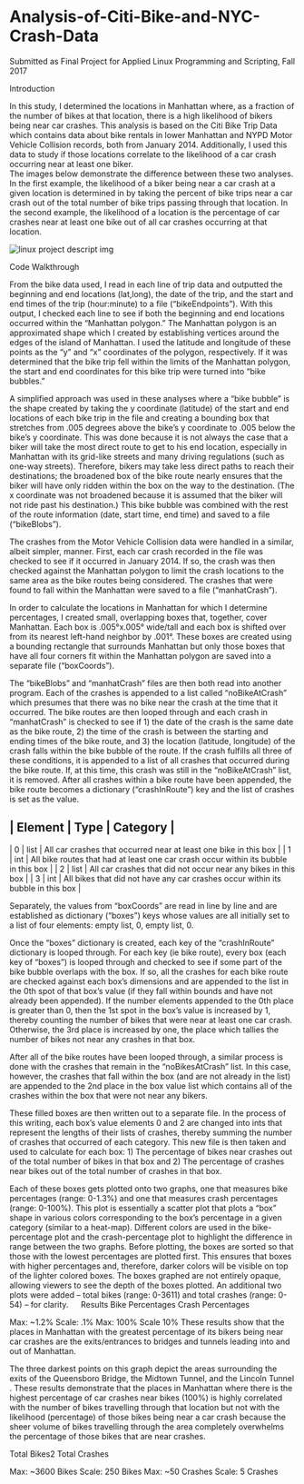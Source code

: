 # Analysis-of-Citi-Bike-and-NYC-Crash-Data

Submitted as Final Project for Applied Linux Programming and Scripting, Fall 2017


Introduction

  In this study, I determined the locations in Manhattan where, as a fraction of the number of bikes at that location, there is a high likelihood of bikers being near car crashes. This analysis is based on the Citi Bike Trip Data which contains data about bike rentals in lower Manhattan and NYPD Motor Vehicle Collision records, both from January 2014. Additionally, I used this data to study if those locations correlate to the likelihood of a car crash occurring near at least one biker.  
The images below demonstrate the difference between these two analyses. In the first example, the likelihood of a biker being near a car crash at a given location is determined in by taking the percent of bike trips near a car crash out of the total number of bike trips passing through that location. In the second example, the likelihood of a location is the percentage of car crashes near at least one bike out of all car crashes occurring at that location.

![linux project descript img](https://user-images.githubusercontent.com/29382505/36510588-801a97fa-1731-11e8-833c-deceab55c6ff.png)

Code Walkthrough

  From the bike data used, I read in each line of trip data and outputted the beginning and end locations (lat,long), the date of the trip, and the start and end times of the trip (hour:minute) to a file (“bikeEndpoints”). With this output, I checked each line to see if both the beginning and end locations occurred within the “Manhattan polygon.” The Manhattan polygon is an approximated shape which I created by establishing vertices around the edges of the island of Manhattan. I used the latitude and longitude of these points as the “y” and “x” coordinates of the polygon, respectively. If it was determined that the bike trip fell within the limits of the Manhattan polygon, the start and end coordinates for this bike trip were turned into “bike bubbles.” 

  A simplified approach  was used in these analyses where a “bike bubble” is the shape created by taking the y coordinate (latitude) of the start and end locations of each bike trip in the file and creating a bounding box that stretches from .005 degrees above the bike’s y coordinate to .005 below the bike’s y coordinate. This was done because it is not always the case that a biker will take the most direct route to get to his end location, especially in Manhattan with its grid-like streets and many driving regulations (such as one-way streets). Therefore, bikers may take less direct paths to reach their destinations; the broadened box of the bike route nearly ensures that the biker will have only ridden within the box on the way to the destination. (The x coordinate was not broadened because it is assumed that the biker will not ride past his destination.) This bike bubble was combined with the rest of the route information (date, start time, end time) and saved to a file (“bikeBlobs”). 

  The crashes from the Motor Vehicle Collision data were handled in a similar, albeit simpler, manner. First, each car crash recorded in the file was checked to see if it occurred in January 2014. If so, the crash was then checked against the Manhattan polygon to limit the crash locations to the same area as the bike routes being considered. The crashes that were found to fall within the Manhattan were saved to a file (“manhatCrash”).
  
  In order to calculate the locations in Manhattan for which I determine percentages, I created small, overlapping boxes that, together, cover Manhattan. Each box is .005°x.005° wide/tall and each box is shifted over from its nearest left-hand neighbor by .001°. These boxes are created using a bounding rectangle that surrounds Manhattan but only those boxes that have all four corners fit within the Manhattan polygon are saved into a separate file (“boxCoords”). 
  
  The “bikeBlobs” and “manhatCrash” files are then both read into another program.  Each of the crashes is appended to a list called “noBikeAtCrash” which presumes that there was no bike near the crash at the time that it occurred. The bike routes are then looped through and each crash in “manhatCrash” is checked to see if 1) the date of the crash is the same date as the bike route, 2) the time of the crash is between the starting and ending times of the bike route, and 3) the location (latitude, longitude) of the crash falls within the bike bubble of the route. If the crash fulfills all three of these conditions, it is appended to a list of all crashes that occurred during the bike route. If, at this time, this crash was still in the “noBikeAtCrash” list, it is removed. After all crashes within a bike route have been appended, the bike route becomes a dictionary (“crashInRoute”) key and the list of crashes is set as the value. 
  
| Element | Type |	Category |
--------------------------
| 0 | list	| All car crashes that occurred near at least one bike in this box |
| 1	| int	| All bike routes that had at least one car crash occur within its bubble in this box |
| 2	| list	| All car crashes that did not occur near any bikes in this box |
| 3	| int	| All bikes that did not have any car crashes occur within its bubble in this box |

Separately, the values from “boxCoords” are read in line by line and are established as dictionary (“boxes”) keys whose values are all initially set to a list of four elements: empty list, 0, empty list, 0.

  Once the “boxes” dictionary is created, each key of the “crashInRoute” dictionary is looped through. For each key (ie bike route), every box (each key of “boxes”) is looped through and checked to see if some part of the bike bubble overlaps with the box. If so, all the crashes for each bike route are checked against each box’s dimensions and are appended to the list in the 0th spot of that box’s value (if they fall within bounds and have not already been appended). If the number elements appended to the 0th place is greater than 0, then the 1st spot in the box’s value is increased by 1, thereby counting the number of bikes that were near at least one car crash. Otherwise, the 3rd place is increased by one, the place which tallies the number of bikes not near any crashes in that box. 
  
  After all of the bike routes have been looped through, a similar process is done with the crashes that remain in the “noBikesAtCrash” list. In this case, however, the crashes that fall within the box (and are not already in the list) are appended to the 2nd place in the box value list which contains all of the crashes within the box that were not near any bikers. 
  
  These filled boxes are then written out to a separate file. In the process of this writing, each box’s value elements 0 and 2 are changed into ints that represent the lengths of their lists of crashes, thereby summing the number of crashes that occurred of each category. This new file is then taken and used to calculate for each box:
      1)	The percentage of bikes near crashes out of the total number of bikes in that box and
      2)	The percentage of crashes near bikes out of the total number of crashes in that box.

  Each of these boxes gets plotted onto two graphs, one that measures bike percentages (range: 0-1.3%) and one that measures crash percentages (range: 0-100%). This plot is essentially a scatter plot that plots a “box” shape in various colors corresponding to the box’s percentage in a given category (similar to a heat-map). Different colors are used in the bike-percentage plot and the crash-percentage plot to highlight the difference in range between the two graphs. Before plotting, the boxes are sorted so that those with the lowest percentages are plotted first. This ensures that boxes with higher percentages and, therefore, darker colors will be visible on top of the lighter colored boxes. The boxes graphed are not entirely opaque, allowing viewers to see the depth of the boxes plotted. An additional two plots were added – total bikes (range: 0-3611) and total crashes (range: 0-54) – for clarity.
 
Results
Bike Percentages 	Crash Percentages
 	 
Max: ~1.2%	Scale: .1%	Max: 100%	Scale 10%
These results show that the places in Manhattan with the greatest percentage of its bikers being near car crashes are the exits/entrances to bridges and tunnels leading into and out of Manhattan.

The three darkest points on this graph depict the areas surrounding the exits of the Queensboro Bridge, the Midtown Tunnel, and the Lincoln Tunnel .	These results demonstrate that the places in Manhattan where there is the highest percentage of car crashes near bikes (100%) is highly correlated with the number of bikes travelling through that location but not with
the likelihood (percentage) of those bikes being near a car crash because the sheer volume of bikes travelling through the area completely overwhelms the percentage of those bikes that are near crashes.
	
Total Bikes2	Total Crashes
 	 
Max: ~3600 Bikes	Scale: 250 Bikes	Max: ~50 Crashes	Scale: 5 Crashes

